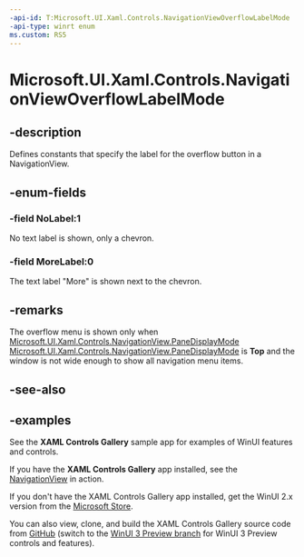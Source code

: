 ```yaml
---
-api-id: T:Microsoft.UI.Xaml.Controls.NavigationViewOverflowLabelMode
-api-type: winrt enum
ms.custom: RS5
---
```

<!-- Enumeration syntax.
public enum NavigationViewOverflowLabelMode : int 
-->

# Microsoft.UI.Xaml.Controls.NavigationViewOverflowLabelMode

## -description

Defines constants that specify the label for the overflow button in a NavigationView.

## -enum-fields

### -field NoLabel:1

No text label is shown, only a chevron.

### -field MoreLabel:0

The text label "More" is shown next to the chevron.

## -remarks

The overflow menu is shown only when [Microsoft.UI.Xaml.Controls.NavigationView.PaneDisplayMode](navigationview_panedisplaymode.md) [Microsoft.UI.Xaml.Controls.NavigationView.PaneDisplayMode](navigationview_panedisplaymode.md) is **Top** and the window is not wide enough to show all navigation menu items.

## -see-also

## -examples

See the **XAML Controls Gallery** sample app for examples of WinUI features and controls.

If you have the **XAML Controls Gallery** app installed, see the [NavigationView](xamlcontrolsgallery:/item/NavigationView) in action.

If you don't have the XAML Controls Gallery app installed, get the WinUI 2.x version from the [Microsoft Store](https://www.microsoft.com/p/xaml-controls-gallery/9msvh128x2zt).

You can also view, clone, and build the XAML Controls Gallery source code from [GitHub](https://github.com/Microsoft/Xaml-Controls-Gallery) (switch to the [WinUI 3 Preview branch](https://github.com/microsoft/Xaml-Controls-Gallery/tree/winui3preview) for WinUI 3 Preview controls and features).
